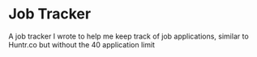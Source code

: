 # Job Tracker

A job tracker I wrote to help me keep track of job applications, similar to Huntr.co but without the 40 application limit

